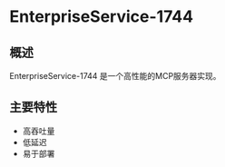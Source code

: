 # EnterpriseService-1744

## 概述

EnterpriseService-1744 是一个高性能的MCP服务器实现。

## 主要特性

- 高吞吐量
- 低延迟
- 易于部署
